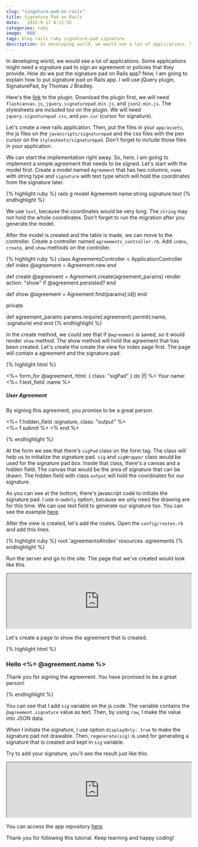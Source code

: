 ```yaml
---
slug: "singature-pad-on-rails"
title: Signature Pad on Rails
date:   2015-9-17 8:12:55
categories: ruby
image: '008'
tags: blog rails ruby signature-pad signature
description: In developing world, we would see a lot of applications. Some applications might need a signature pad to sign an agreement or policies that they provide. How do we put the signature pad on Rails app? Now, I am going to explain how to put signature pad on Rails app. I will use jQuery plugin, SignaturePad, by Thomas J Bradley.
---
```


In developing world, we would see a lot of applications. Some applications might need a signature pad to sign an agreement or policies that they provide. How do we put the signature pad on Rails app? Now, I am going to explain how to put signature pad on Rails app. I will use jQuery plugin, SignaturePad, by Thomas J Bradley.<!--more-->

Here's the <a target="_blank" href="http://thomasjbradley.ca/lab/signature-pad">link</a> to the plugin. Download the plugin first, we will need `flashcanvas.js`, `jquery.signaturepad.min.js`, and `json2.min.js`. The stylesheets are included too on the plugin. We will need `jquery.signaturepad.css`, and `pen.cur` (cursor for signature).

Let's create a new rails application. Then, put the files in your `app/assets`, the js files on the `javascripts/signaturepad` and the css files with the pen cursor on the `stylesheets/signaturepad`. Don't forget to include those files in your application.

We can start the implementation right away. So, here, I am going to implement a simple agreement that needs to be signed. Let's start with the model first. Create a model named `Agreement` that has two columns, `name` with string type and `signature` with text type which will hold the coordinates from the signature later.

{% highlight ruby %}
rails g model Agreement name:string signature:text
{% endhighlight %}

We use `text`, because the coordinates would be very long. The `string` may not hold the whole coordinates. Don't forget to run the migration after you generate the model.

After the model is created and the table is made, we can move to the controller. Create a controller named `agreements_controller.rb`. Add `index`, `create`, and `show` methods on the controller.

{% highlight ruby %}
class AgreementsController < ApplicationController
  def index
    @agreement = Agreement.new
  end

  def create
    @agreement = Agreement.create(agreement_params)
    render action: "show" if @agreement.persisted?
  end

  def show
    @agreement = Agreement.find(params[:id])
  end

  private

  def agreement_params
    params.require(:agreement).permit(:name, :signature)
  end
end
{% endhighlight %}

In the create method, we could see that if `@agreement` is saved, so it would render `show` method. The show method will hold the agreement that has been created. Let's create the create the view for index page first. The page will contain a agreement and the signature pad.

{% highlight html %}
<!-- app/views/agreements/index.html.erb -->
<%= form_for @agreement, html: { class: "sigPad" } do |f| %>
  Your name: <%= f.text_field :name %><br />
  <h5>User Agreement</h5>
  <p>By signing this agreement, you promise to be a great person.</p>
  <div class="sig sigWrapper">
    <div class="typed"></div>
    <canvas class="pad" width="298" height="55"></canvas>
    <%= f.hidden_field :signature, class: "output" %><br />
  </div>
  <%= f.submit %>
<% end %>

<script type="text/javascript">
  $(document).ready(function () {
    $('.sigPad').signaturePad({ drawOnly:true });
  });
</script>
{% endhighlight %}

At the form we see that there's `sigPad` class on the form tag. The class will help us to initialize the signature pad. `sig` and `sigWrapper` class would be used for the signature pad box. Inside that class, there's a canvas and a hidden field. The canvas that would be the area of signature that can be drawn. The hidden field with class `output` will hold the coordinates for our signature.

As you can see at the bottom, there's javascript code to initiate the signature pad. I use `drawOnly` option, because we only need the drawing are for this time. We can use text field to generate our signature too. You can see the example <a target="_blank" href="https://thomasjbradley.github.io/signature-pad/examples/accept-signature.html">here</a>.

After the view is created, let's add the routes. Open the `config/routes.rb` and add this lines.

{% highlight ruby %}
root 'agreements#index'
resources :agreements
{% endhighlight %}

Run the server and go to the site. The page that we've created would look like this.

<iframe src="https://drive.google.com/file/d/0B245dSGaMJ5YbEhqUUNyNVFDa00/preview" style="width: 100%"></iframe>

Let's create a page to show the agreement that is created.

{% highlight html %}
<!-- app/views/agreements/show.html.erb -->
<h3>Hello <%= @agreement.name %></h3>
<p>Thank you for signing the agreement. You have promised to be a great person!</p>
<div class="sigPad sigWrapper">
  <div class="typed"></div>
  <canvas class="pad" width="298" height="55"></canvas>
  <input type="hidden" name="output" class="output"/>
</div>

<script type="text/javascript">
  $(document).ready(function () {
    sig = <%= raw @agreement.signature %>;
    $('.sigPad').signaturePad({ displayOnly:true }).regenerate(sig);
  });
</script>
{% endhighlight %}

You can see that I add `sig` variable on the js code. The variable contains the `@agreement.signature` value as text. Then, by using `raw`, I make the value into JSON data.

When I initiate the signature, I use option `displayOnly: true` to make the signature pad not drawable. Then, `regenerate(sig)` is used for generating a signature that is created and kept in `sig` variable.

Try to add your signature, you'll see the result just like this.

<iframe src="https://drive.google.com/file/d/0B245dSGaMJ5YdjFlcHQ5Y2dOYWM/preview" style="width: 100%"></iframe>

You can access the app repository <a target="_blank" href="https://github.com/tsara27/sample_signature_pad">here</a>.

Thank you for following this tutorial. Keep learning and happy coding!
